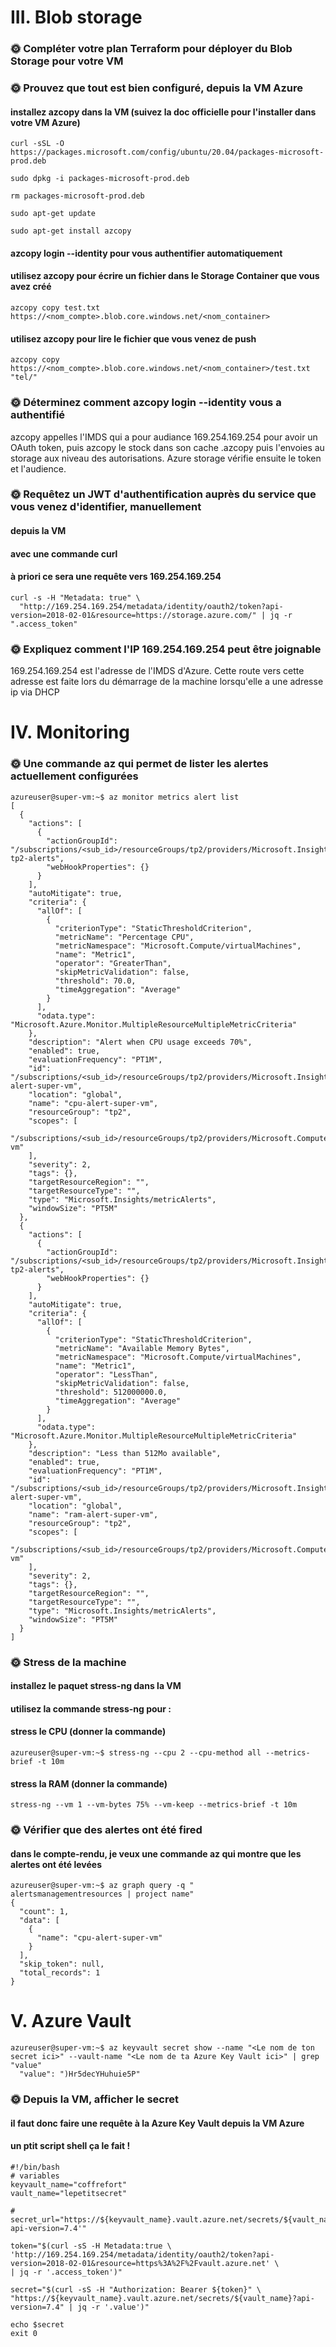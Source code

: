 # III. Blob storage

### 🌞 Compléter votre plan Terraform pour déployer du Blob Storage pour votre VM

### 🌞 Prouvez que tout est bien configuré, depuis la VM Azure

#### installez azcopy dans la VM (suivez la doc officielle pour l'installer dans votre VM Azure)
```
curl -sSL -O https://packages.microsoft.com/config/ubuntu/20.04/packages-microsoft-prod.deb

sudo dpkg -i packages-microsoft-prod.deb

rm packages-microsoft-prod.deb

sudo apt-get update

sudo apt-get install azcopy
```

#### azcopy login --identity pour vous authentifier automatiquement
#### utilisez azcopy pour écrire un fichier dans le Storage Container que vous avez créé
```
azcopy copy test.txt https://<nom_compte>.blob.core.windows.net/<nom_container>
```
#### utilisez azcopy pour lire le fichier que vous venez de push
```
azcopy copy https://<nom_compte>.blob.core.windows.net/<nom_container>/test.txt "tel/"
```

### 🌞 Déterminez comment azcopy login --identity vous a authentifié

azcopy appelles l'IMDS qui a pour audiance 169.254.169.254 pour avoir un OAuth token, puis azcopy le stock dans son cache .azcopy puis l'envoies au storage aux niveau des autorisations.
Azure storage vérifie ensuite le token et l'audience.

### 🌞 Requêtez un JWT d'authentification auprès du service que vous venez d'identifier, manuellement

#### depuis la VM
#### avec une commande curl
#### à priori ce sera une requête vers 169.254.169.254
```
curl -s -H "Metadata: true" \
  "http://169.254.169.254/metadata/identity/oauth2/token?api-version=2018-02-01&resource=https://storage.azure.com/" | jq -r ".access_token"
```
### 🌞 Expliquez comment l'IP 169.254.169.254 peut être joignable

169.254.169.254 est l'adresse de l'IMDS d'Azure.
Cette route vers cette adresse est faite lors du démarrage de la machine lorsqu'elle a une adresse ip via DHCP

# IV. Monitoring

### 🌞 Une commande az qui permet de lister les alertes actuellement configurées
```
azureuser@super-vm:~$ az monitor metrics alert list
[
  {
    "actions": [
      {
        "actionGroupId": "/subscriptions/<sub_id>/resourceGroups/tp2/providers/Microsoft.Insights/actionGroups/ag-tp2-alerts",
        "webHookProperties": {}
      }
    ],
    "autoMitigate": true,
    "criteria": {
      "allOf": [
        {
          "criterionType": "StaticThresholdCriterion",
          "metricName": "Percentage CPU",
          "metricNamespace": "Microsoft.Compute/virtualMachines",
          "name": "Metric1",
          "operator": "GreaterThan",
          "skipMetricValidation": false,
          "threshold": 70.0,
          "timeAggregation": "Average"
        }
      ],
      "odata.type": "Microsoft.Azure.Monitor.MultipleResourceMultipleMetricCriteria"
    },
    "description": "Alert when CPU usage exceeds 70%",
    "enabled": true,
    "evaluationFrequency": "PT1M",
    "id": "/subscriptions/<sub_id>/resourceGroups/tp2/providers/Microsoft.Insights/metricAlerts/cpu-alert-super-vm",
    "location": "global",
    "name": "cpu-alert-super-vm",
    "resourceGroup": "tp2",
    "scopes": [
      "/subscriptions/<sub_id>/resourceGroups/tp2/providers/Microsoft.Compute/virtualMachines/super-vm"
    ],
    "severity": 2,
    "tags": {},
    "targetResourceRegion": "",
    "targetResourceType": "",
    "type": "Microsoft.Insights/metricAlerts",
    "windowSize": "PT5M"
  },
  {
    "actions": [
      {
        "actionGroupId": "/subscriptions/<sub_id>/resourceGroups/tp2/providers/Microsoft.Insights/actionGroups/ag-tp2-alerts",
        "webHookProperties": {}
      }
    ],
    "autoMitigate": true,
    "criteria": {
      "allOf": [
        {
          "criterionType": "StaticThresholdCriterion",
          "metricName": "Available Memory Bytes",
          "metricNamespace": "Microsoft.Compute/virtualMachines",
          "name": "Metric1",
          "operator": "LessThan",
          "skipMetricValidation": false,
          "threshold": 512000000.0,
          "timeAggregation": "Average"
        }
      ],
      "odata.type": "Microsoft.Azure.Monitor.MultipleResourceMultipleMetricCriteria"
    },
    "description": "Less than 512Mo available",
    "enabled": true,
    "evaluationFrequency": "PT1M",
    "id": "/subscriptions/<sub_id>/resourceGroups/tp2/providers/Microsoft.Insights/metricAlerts/ram-alert-super-vm",
    "location": "global",
    "name": "ram-alert-super-vm",
    "resourceGroup": "tp2",
    "scopes": [
      "/subscriptions/<sub_id>/resourceGroups/tp2/providers/Microsoft.Compute/virtualMachines/super-vm"
    ],
    "severity": 2,
    "tags": {},
    "targetResourceRegion": "",
    "targetResourceType": "",
    "type": "Microsoft.Insights/metricAlerts",
    "windowSize": "PT5M"
  }
]
```
### 🌞 Stress de la machine

#### installez le paquet stress-ng dans la VM
#### utilisez la commande stress-ng pour :

#### stress le CPU (donner la commande)
```
azureuser@super-vm:~$ stress-ng --cpu 2 --cpu-method all --metrics-brief -t 10m
```
#### stress la RAM (donner la commande)
```
stress-ng --vm 1 --vm-bytes 75% --vm-keep --metrics-brief -t 10m
```

### 🌞 Vérifier que des alertes ont été fired

#### dans le compte-rendu, je veux une commande az qui montre que les alertes ont été levées
```
azureuser@super-vm:~$ az graph query -q "
alertsmanagementresources | project name"
{
  "count": 1,
  "data": [
    {
      "name": "cpu-alert-super-vm"
    }
  ],
  "skip_token": null,
  "total_records": 1
}
```
# V. Azure Vault

```
azureuser@super-vm:~$ az keyvault secret show --name "<Le nom de ton secret ici>" --vault-name "<Le nom de ta Azure Key Vault ici>" | grep "value"
  "value": ")Hr5decYHuhuie5P"
```

### 🌞 Depuis la VM, afficher le secret

#### il faut donc faire une requête à la Azure Key Vault depuis la VM Azure
#### un ptit script shell ça le fait !
```
#!/bin/bash
# variables
keyvault_name="coffrefort"
vault_name="lepetitsecret"

#
secret_url="https://${keyvault_name}.vault.azure.net/secrets/${vault_name}?api-version=7.4'"

token="$(curl -sS -H Metadata:true \
'http://169.254.169.254/metadata/identity/oauth2/token?api-version=2018-02-01&resource=https%3A%2F%2Fvault.azure.net' \
| jq -r '.access_token')"

secret="$(curl -sS -H "Authorization: Bearer ${token}" \
"https://${keyvault_name}.vault.azure.net/secrets/${vault_name}?api-version=7.4" | jq -r '.value')"

echo $secret
exit 0
```
